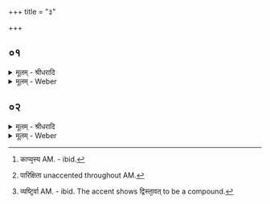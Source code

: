 +++
title = "३"

+++


## ०१
<details><summary>मूलम् - श्रीधरादि</summary>

अ᳘थ हैनम्भुज्युर्ल्ला᳘ह्यायनिः पप्प्रच्छ॥  
या᳘ज्ञवल्क्ये᳘ति होवाच मद्रे᳘षु च᳘रकाः प᳘र्य्यव्व्रजाम ते᳘ एत᳘ञ्चलस्य काप्य᳘स्य[[!!]] गृहानै᳘म त᳘स्यासीद्दुहिता᳘ गन्धर्व्व᳘गृहीता त᳘मपृच्छाम᳘ को ऽसी᳘ति᳘ सो ऽब्रवीत्सुध᳘न्वा ऽऽङ्गिरस ऽइ᳘ति तं᳘ यदा᳘ लोका᳘नाम᳘न्तान᳘पृच्छामा᳘थैनमब्ब्रूम᳘[[!!]] क्व पारिक्षिता ऽअभवन्क्व᳘[[!!]] पारिक्षिता ऽअभवन्नि᳘ति[[!!]] त᳘त्त्वा पृच्छामि याज्ञवल्क्य᳘ क्व[[!!]] पारिक्षिता ऽअभवन्नि᳘ति[[!!]]॥
</details>

<details><summary>मूलम् - Weber</summary>

अ᳘थ हैनम् भुज्युर्ला᳘ह्यायनिः पप्रछ॥  
या᳘ज्ञवल्क्ये᳘ति होवाच मद्रे᳘षु च᳘रकाः प᳘र्यव्रजाम ते᳘ एत᳘ञ्चलस्य का᳘प्यस्य [^wbr_1] गृहानै᳘म त᳘स्यासीद्दुहिता᳘ गन्धर्व᳘गृहीता त᳘मपृछामॗ कोऽसी᳘तिॗ सोऽब्रवीत्सुधॗन्वाङ्गिरस इ᳘ति तं᳘ यदा᳘ लोका᳘नाम᳘न्तान᳘पृछामा᳘थैत᳘मब्रूम क्व᳘ पारिक्षिता᳘ अभवन्क्व᳘ पारिक्षिता᳘ अभवन्नि᳘ति त᳘त्त्वा पृछामि याज्ञवल्क्य क्व᳘ पारिक्षिता᳘ अभवन्नि᳘ति॥  

[^wbr_1]: काप्य᳘स्य AM. - ibid.
</details>

## ०२
<details><summary>मूलम् - श्रीधरादि</summary>

स᳘ होवाच॥  
(चो) उवा᳘च वै स᳘ तद᳘गच्छन्वैते त᳘त्र य᳘त्राश्वमेधयाजि᳘नो ग᳘च्छन्ती᳘ति᳘ क्व᳘ न्वश्वमेधयाजि᳘नो[[!!]] ग᳘च्छन्ती᳘ति द्वा᳘त्रिᳫँ᳭शतम्वै᳘ देवरथाह्न्या᳘न्ययं᳘ लोकस्त᳘ᳫँ᳘ समन्तँ᳘ ल्लोक᳘न्द्विस्ता᳘वत्पृथिवी प᳘र्य्येति ता᳘म्पृथिवी᳘न्द्विस्ता᳘वत्समुद्द्रः प᳘र्य्येति तद्या᳘वती क्षुर᳘स्य धा᳘रा या᳘वद्वा म᳘क्षिकायाः प᳘त्रन्ता᳘वान᳘न्तरेणाकाशस्तानि᳘न्द्द्रः सुपर्ण्णो᳘ भूत्वा᳘ व्वाय᳘वे प्प्रा᳘यच्छत्ता᳘न्वायु᳘रात्म᳘नि धित्वा त᳘त्रागमयद्य᳘त्र पारिक्षिता ऽअ᳘भवन्नि᳘त्येव᳘मिव वै स᳘ व्वायु᳘मेव प्प्र᳘शशᳫँ᳭स त᳘स्माद्वायु᳘रेव᳘ व्यष्टि᳘र्व्वायुः स᳘मष्टिर᳘प पुनर्म्मृत्युञ्जयति[[!!]] स᳘र्व्वमा᳘युरेति य᳘ ऽएवम्वे᳘द त᳘तो ह भुज्युर्ल्लाह्यायनिरु᳘परराम॥
</details>
<details><summary>मूलम् - Weber</summary>

स᳘ होवाच॥  
उवा᳘च वै स तद᳘गछन्वै ते त᳘त्र य᳘त्राश्वमेधयाजि᳘नो ग᳘छन्ती᳘ति क्व᳘ न्व᳘श्वमेधयाजि᳘नो गछन्ती᳘ति द्वा᳘त्रिंशतं वै᳘ देवरथाह्नूया᳘न्ययं᳘ लोकस्त᳘ᳫं᳘ समन्तं᳘ लोकं᳘ द्विस्ता᳘वत्पृथिवी प᳘र्येति ता᳘म् पृथिवीं᳘ द्विस्ता᳘वत्समुद्रः प᳘र्येति तद्या᳘वती क्षुर᳘स्य धा᳘रा या᳘वद्वा म᳘क्षिकायाः प᳘त्रं ता᳘वान᳘न्तरेणाकाशस्तानि᳘न्द्रः सुपर्णो᳘ भूत्वा᳘ वाय᳘वे प्रा᳘यछत्ता᳘न्वायु᳘रात्म᳘नि धित्वा त᳘त्रागमयद्य᳘त्र पारिक्षिता [^wbr_2] अ᳘भवन्नि᳘त्येव᳘मिव वै स᳘ वायु᳘मेव प्र᳘शशंस त᳘स्माद्वायु᳘रेव व्य᳘ष्टिर्वायुः [^wbr_3] स᳘मष्टिर᳘प पुनर्मृत्युं᳘ जयति स᳘र्वमा᳘युरेति य᳘ एवं वे᳘द त᳘तो ह भुज्युर्ला᳘ह्यायनिरु᳘परराम॥  

[^wbr_2]: पारिक्षिता unaccented throughout AM.
[^wbr_3]: व्यष्टि᳘र्वा AM. - ibid. The accent shows द्विस्ता᳘वत् to be a compound.
</details>

